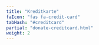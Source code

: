 ```yaml
---
title: "Kreditkarte"
faIcon: "fas fa-credit-card"
tabHash: "#creditcard"
partial: "donate-creditcard.html"
weight: 2
---
```

